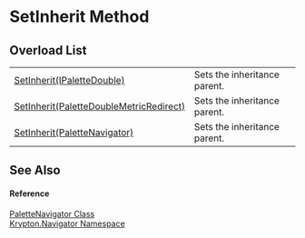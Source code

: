 # SetInherit Method


## Overload List
<table>
<tr>
<td><a href="5931f4a8-e843-d800-364c-aafc9bf13df2.md">SetInherit(IPaletteDouble)</a></td>
<td>Sets the inheritance parent.</td></tr>
<tr>
<td><a href="9aac2fa8-254d-ece0-70f4-1c1ced15b7c8.md">SetInherit(PaletteDoubleMetricRedirect)</a></td>
<td>Sets the inheritance parent.</td></tr>
<tr>
<td><a href="9a7d8dec-a98a-b1ed-8518-8bbb989c412b.md">SetInherit(PaletteNavigator)</a></td>
<td>Sets the inheritance parent.</td></tr>
</table>

## See Also


#### Reference
<a href="7ff26c66-fd6b-15d6-8cfd-ea6a1c92bf8e.md">PaletteNavigator Class</a>  
<a href="a21ac074-d119-3dc6-bd1c-d3a12c0128bc.md">Krypton.Navigator Namespace</a>  
